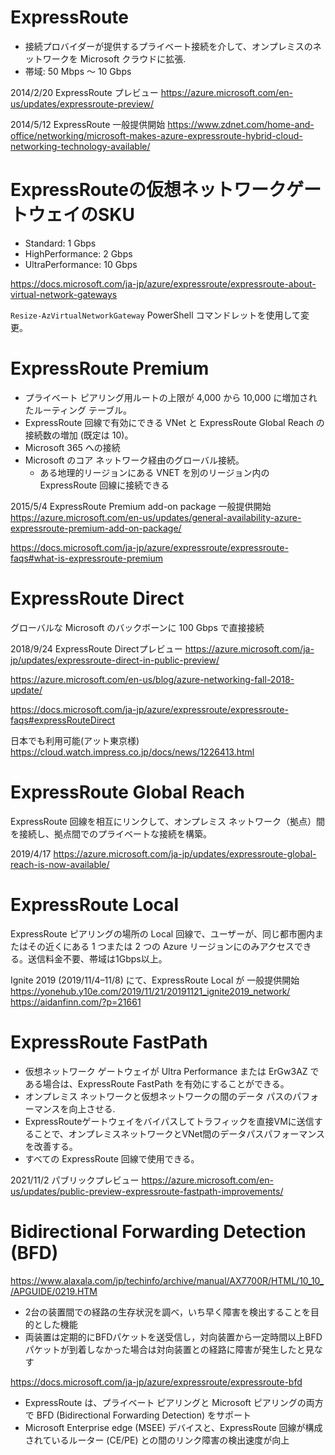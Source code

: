 # ExpressRoute

- 接続プロバイダーが提供するプライベート接続を介して、オンプレミスのネットワークを Microsoft クラウドに拡張.
- 帯域: 50 Mbps ～ 10 Gbps

2014/2/20 ExpressRoute プレビュー
https://azure.microsoft.com/en-us/updates/expressroute-preview/

2014/5/12 ExpressRoute 一般提供開始
https://www.zdnet.com/home-and-office/networking/microsoft-makes-azure-expressroute-hybrid-cloud-networking-technology-available/

# ExpressRouteの仮想ネットワークゲートウェイのSKU

- Standard: 1 Gbps
- HighPerformance: 2 Gbps
- UltraPerformance: 10 Gbps

https://docs.microsoft.com/ja-jp/azure/expressroute/expressroute-about-virtual-network-gateways

`Resize-AzVirtualNetworkGateway` PowerShell コマンドレットを使用して変更。

# ExpressRoute Premium

- プライベート ピアリング用ルートの上限が 4,000 から 10,000 に増加されたルーティング テーブル。
- ExpressRoute 回線で有効にできる VNet と ExpressRoute Global Reach の接続数の増加 (既定は 10)。
- Microsoft 365 への接続
- Microsoft のコア ネットワーク経由のグローバル接続。
  - ある地理的リージョンにある VNET を別のリージョン内の ExpressRoute 回線に接続できる

2015/5/4 ExpressRoute Premium add-on package 一般提供開始
https://azure.microsoft.com/en-us/updates/general-availability-azure-expressroute-premium-add-on-package/

https://docs.microsoft.com/ja-jp/azure/expressroute/expressroute-faqs#what-is-expressroute-premium

# ExpressRoute Direct

グローバルな Microsoft のバックボーンに 100 Gbps で直接接続

2018/9/24 ExpressRoute Directプレビュー
https://azure.microsoft.com/ja-jp/updates/expressroute-direct-in-public-preview/

https://azure.microsoft.com/en-us/blog/azure-networking-fall-2018-update/

https://docs.microsoft.com/ja-jp/azure/expressroute/expressroute-faqs#expressRouteDirect

日本でも利用可能(アット東京様) https://cloud.watch.impress.co.jp/docs/news/1226413.html

# ExpressRoute Global Reach

ExpressRoute 回線を相互にリンクして、オンプレミス ネットワーク（拠点）間を接続し、拠点間でのプライベートな接続を構築。

2019/4/17
https://azure.microsoft.com/ja-jp/updates/expressroute-global-reach-is-now-available/

# ExpressRoute Local

ExpressRoute ピアリングの場所の Local 回線で、ユーザーが、同じ都市圏内またはその近くにある 1 つまたは 2 つの Azure リージョンにのみアクセスできる。送信料金不要、帯域は1Gbps以上。

Ignite 2019 (2019/11/4–11/8) にて、ExpressRoute Local が 一般提供開始
https://yonehub.y10e.com/2019/11/21/20191121_ignite2019_network/
https://aidanfinn.com/?p=21661

# ExpressRoute FastPath

- 仮想ネットワーク ゲートウェイが Ultra Performance または ErGw3AZ である場合は、ExpressRoute FastPath を有効にすることができる。
- オンプレミス ネットワークと仮想ネットワークの間のデータ パスのパフォーマンスを向上させる.
- ExpressRouteゲートウェイをバイパスしてトラフィックを直接VMに送信することで、オンプレミスネットワークとVNet間のデータパスパフォーマンスを改善する。
- すべての ExpressRoute 回線で使用できる。

2021/11/2 パブリックプレビュー
https://azure.microsoft.com/en-us/updates/public-preview-expressroute-fastpath-improvements/

# Bidirectional Forwarding Detection (BFD)

https://www.alaxala.com/jp/techinfo/archive/manual/AX7700R/HTML/10_10_/APGUIDE/0219.HTM

- 2台の装置間での経路の生存状況を調べ，いち早く障害を検出することを目的とした機能
- 両装置は定期的にBFDパケットを送受信し，対向装置から一定時間以上BFDパケットが到着しなかった場合は対向装置との経路に障害が発生したと見なす

https://docs.microsoft.com/ja-jp/azure/expressroute/expressroute-bfd

- ExpressRoute は、プライベート ピアリングと Microsoft ピアリングの両方で BFD (Bidirectional Forwarding Detection) をサポート
- Microsoft Enterprise edge (MSEE) デバイスと、ExpressRoute 回線が構成されているルーター (CE/PE) との間のリンク障害の検出速度が向上